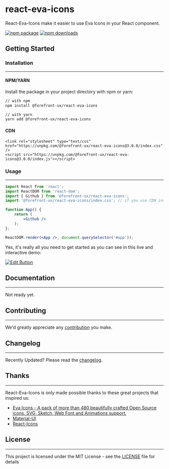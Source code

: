 # react-eva-icons
React-Eva-Icons make it easier to use Eva Icons in your React component.

[![npm package](https://img.shields.io/npm/v/@forefront-ux/react-eva-icons/latest.svg)](https://www.npmjs.com/package/@forefront-ux/react-eva-icons)
[![npm downloads](https://img.shields.io/npm/dm/@forefront-ux/react-eva-icons/core.svg)](https://www.npmjs.com/package/@forefront-ux/react-eva-icons)

## Getting Started

### Installation
---
#### NPM/YARN
Install the package in your project directory with npm or yarn:

```sh
// with npm
npm install @forefront-ux/react-eva-icons

// with yarn
yarn add @forefront-ux/react-eva-icons
```

#### CDN
```
<link rel="stylesheet" type="text/css" href="https://unpkg.com/@forefront-ux/react-eva-icons@3.0.0/index.css" />
<script src="https://unpkg.com/@forefront-ux/react-eva-icons@3.0.0/index.js"></script>
```

### Usage
---
```jsx
import React from 'react';
import ReactDOM from 'react-dom';
import { Github } from '@forefront-ux/react-eva-icons';
import '@forefront-ux/react-eva-icons/index.css'; // if you use CDN installation, ignore this line.

function App() {
    return (
        <Github />
    );
};

ReactDOM.render(<App />, document.querySelector('#app'));
```
Yes, it's really all you need to get started as you can see in this live and interactive demo:

[![Edit Button](https://codesandbox.io/static/img/play-codesandbox.svg)](https://codesandbox.io/s/github-3nvxo)

## Documentation
---
Not ready yet.

## Contributing
---
We'd greatly appreciate any [contribution](./CONTRIBUTING.md) you make.

## Changelog
---
Recently Updated? Please read the [changelog](https://github.com/forefront-ux/react-eva-icons/releases).

## Thanks
---
React-Eva-Icons is only made possible thanks to these great projects that inspired us:
- [Eva Icons - A pack of more than 480 beautifully crafted Open Source icons. SVG, Sketch, Web Font and Animations support.](https://akveo.github.io/eva-icons/#/)
- [Material-UI](https://material-ui.com/)
- [React-Icons](https://github.com/react-icons/react-icons)


## License
---
This project is licensed under the MIT License - see the [LICENSE](./LICENSE) file for details
